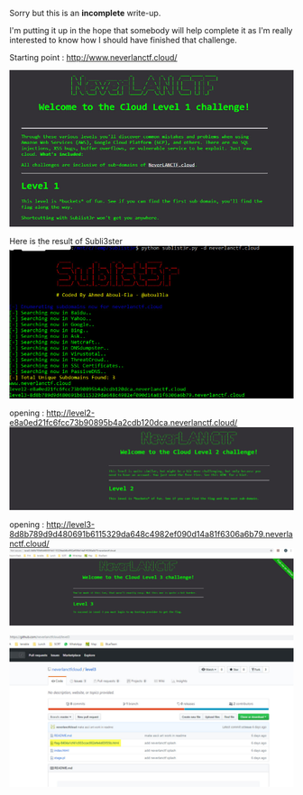 Sorry but this is an **incomplete** write-up.

I'm putting it up in the hope that somebody will help complete it as I'm really interested to know 
how I should have finished that challenge.

Starting point : http://www.neverlanctf.cloud/

![](https://github.com/k4nfr3/CTF-writeup/blob/master/2019-NeverlanCTF/start.jpg)

Here is the result of Subli3ster
![](https://github.com/k4nfr3/CTF-writeup/blob/master/2019-NeverlanCTF/screen1.jpg)

opening : http://level2-e8a0ed21fc6fcc73b90895b4a2cdb120dca.neverlanctf.cloud/
![](https://github.com/k4nfr3/CTF-writeup/blob/master/2019-NeverlanCTF/screen2.jpg)

opening : http://level3-8d8b789d9d480691b6115329da648c4982ef090d14a81f6306a6b79.neverlanctf.cloud/
![](https://github.com/k4nfr3/CTF-writeup/blob/master/2019-NeverlanCTF/screen3.jpg)


![](https://github.com/k4nfr3/CTF-writeup/blob/master/2019-NeverlanCTF/screen3b.jpg)
